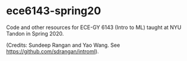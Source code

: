 # ece6143-spring20

Code and other resources for ECE-GY 6143 (Intro to ML) taught at NYU Tandon in Spring 2020.

(Credits: Sundeep Rangan and Yao Wang. See https://github.com/sdrangan/introml).
